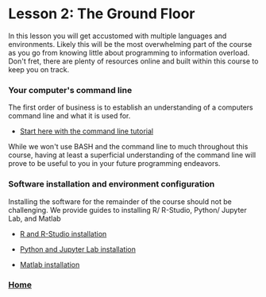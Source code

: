 # Lesson 2: The Ground Floor

In this lesson you will get accustomed with multiple languages and environments. Likely this will be the most overwhelming part of the course as you go from knowing little about programming to information overload. Don't fret, there are plenty of resources online and built within this course to keep you on track. 

### Your computer's command line
The first order of business is to establish an understanding of a computers command line and what it is used for. 
* [Start here with the command line tutorial](lessons/lesson2/command_line.md)


While we won't use BASH and the command line to much throughout this course, having at least a superficial understanding of the command line will prove to be useful to you in your future programming endeavors. 

### Software installation and environment configuration
Installing the software for the remainder of the course should not be challenging. We provide guides to installing R/ R-Studio, Python/ Jupyter Lab, and Matlab
* [R and R-Studio installation](lessons/lesson2/r_install.md)

* [Python and Jupyter Lab installation](lessons/lesson2/python_install.md)

* [Matlab installation](lessons/lesson2/matlab_install.md)




### [Home](https://bdeck8317.github.io/compPsy.github.io/)
